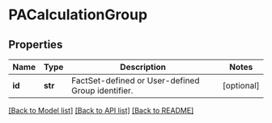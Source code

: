 # PACalculationGroup

## Properties
Name | Type | Description | Notes
------------ | ------------- | ------------- | -------------
**id** | **str** | FactSet-defined or User-defined Group identifier. | [optional] 

[[Back to Model list]](../README.md#documentation-for-models) [[Back to API list]](../README.md#documentation-for-api-endpoints) [[Back to README]](../README.md)


